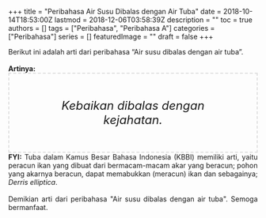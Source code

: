 +++
title = "Peribahasa Air Susu Dibalas dengan Air Tuba"
date = 2018-10-14T18:53:00Z
lastmod = 2018-12-06T03:58:39Z
description = ""
toc = true
authors = []
tags = ["Peribahasa", "Peribahasa A"]
categories = ["Peribahasa"]
series = []
featuredImage = ""
draft = false
+++

<div dir="ltr" style="text-align: left;" trbidi="on"><div style="text-align: justify;">Berikut ini adalah arti dari peribahasa “Air susu dibalas dengan air tuba”.</div><br /><div style="text-align: justify;"><b>Artinya:</b></div><div style="border: 2px dashed #ddd; font-size: 24px; height: auto; margin: 0 auto; padding: 50px; text-align: center; width: auto;"><i>Kebaikan dibalas dengan kejahatan.</i></div><div style="text-align: justify;"><b>FYI:</b> Tuba dalam Kamus Besar Bahasa Indonesia (KBBI) memiliki arti, yaitu peracun ikan yang dibuat dari bermacam-macam akar yang beracun; pohon yang akarnya beracun, dapat memabukkan (meracun) ikan dan sebagainya; <i>Derris elliptica</i>.</div><div style="text-align: justify;"><br /></div><div style="text-align: justify;">Demikian arti dari peribahasa "Air susu dibalas dengan air tuba". Semoga bermanfaat.</div></div>
